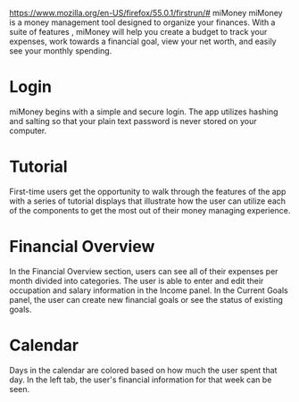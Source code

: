 https://www.mozilla.org/en-US/firefox/55.0.1/firstrun/# miMoney
miMoney is a money management tool designed to organize your finances. With a suite of features , miMoney will help you create a budget to track your expenses, work towards a financial goal, view your net worth, and easily see your monthly spending.

# Login
miMoney begins with a simple and secure login. The app utilizes hashing and salting so that your plain text password is never stored on your computer.

# Tutorial
First-time users get the opportunity to walk through the features of the app with a series of tutorial displays that illustrate how the user can utilize each of the components to get the most out of their money managing experience.

# Financial Overview
In the Financial Overview section, users can see all of their expenses per month divided into categories. The user is able to enter  and edit their occupation and salary information in the Income panel. In the Current Goals panel, the user can create new financial goals or see the status of existing goals.

# Calendar
Days in the calendar are colored based on how much the user spent that day. In the left tab, the user's financial information for that week can be seen.
